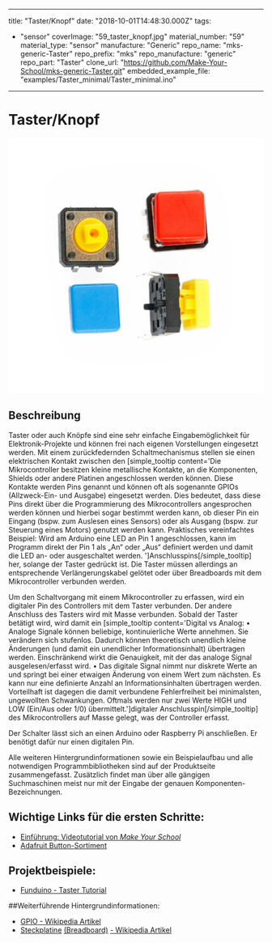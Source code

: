 
---
title: "Taster/Knopf"
date: "2018-10-01T14:48:30.000Z"
tags: 
  - "sensor"
coverImage: "59_taster_knopf.jpg"
material_number: "59"
material_type: "sensor"
manufacture: "Generic"
repo_name: "mks-generic-Taster"
repo_prefix: "mks"
repo_manufacture: "generic"
repo_part: "Taster"
clone_url: "https://github.com/Make-Your-School/mks-generic-Taster.git"
embedded_example_file: "examples/Taster_minimal/Taster_minimal.ino"
---


# Taster/Knopf

![Taster/Knopf](59_taster_knopf.jpg)

## Beschreibung
Taster oder auch Knöpfe sind eine sehr einfache Eingabemöglichkeit für Elektronik-Projekte und können frei nach eigenen Vorstellungen eingesetzt werden. Mit einem zurückfedernden Schaltmechanismus stellen sie einen elektrischen Kontakt zwischen den \[simple\_tooltip content='Die Mikrocontroller besitzen kleine metallische Kontakte, an die Komponenten, Shields oder andere Platinen angeschlossen werden können. Diese Kontakte werden Pins genannt und können oft als sogenannte GPIOs (Allzweck-Ein- und Ausgabe) eingesetzt werden. Dies bedeutet, dass diese Pins direkt über die Programmierung des Mikrocontrollers angesprochen werden können und hierbei sogar bestimmt werden kann, ob dieser Pin ein Eingang (bspw. zum Auslesen eines Sensors) oder als Ausgang (bspw. zur Steuerung eines Motors) genutzt werden kann. Praktisches vereinfachtes Beispiel: Wird am Arduino eine LED an Pin 1 angeschlossen, kann im Programm direkt der Pin 1 als „An“ oder „Aus“ definiert werden und damit die LED an- oder ausgeschaltet werden. '\]Anschlusspins\[/simple\_tooltip\] her, solange der Taster gedrückt ist.  Die Taster müssen allerdings an entsprechende Verlängerungskabel gelötet oder über Breadboards mit dem Mikrocontroller verbunden werden.

Um den Schaltvorgang mit einem Mikrocontroller zu erfassen, wird ein digitaler Pin des Controllers mit dem Taster verbunden. Der andere Anschluss des Tasters wird mit Masse verbunden. Sobald der Taster betätigt wird, wird damit ein \[simple\_tooltip content='Digital vs Analog: • Analoge Signale können beliebige, kontinuierliche Werte annehmen. Sie verändern sich stufenlos. Dadurch können theoretisch unendlich kleine Änderungen (und damit ein unendlicher Informationsinhalt) übertragen werden. Einschränkend wirkt die Genauigkeit, mit der das analoge Signal ausgelesen/erfasst wird. • Das digitale Signal nimmt nur diskrete Werte an und springt bei einer etwaigen Änderung von einem Wert zum nächsten. Es kann nur eine definierte Anzahl an Informationsinhalten übertragen werden. Vorteilhaft ist dagegen die damit verbundene Fehlerfreiheit bei minimalsten, ungewollten Schwankungen. Oftmals werden nur zwei Werte HIGH und LOW (Ein/Aus oder 1/0) übermittelt.'\]digitaler Anschlusspin\[/simple\_tooltip\] des Mikrocontrollers auf Masse gelegt, was der Controller erfasst.

Der Schalter lässt sich an einen Arduino oder Raspberry Pi anschließen. Er benötigt dafür nur einen digitalen Pin.

Alle weiteren Hintergrundinformationen sowie ein Beispielaufbau und alle notwendigen Programmbibliotheken sind auf der Produktseite zusammengefasst. Zusätzlich findet man über alle gängigen Suchmaschinen meist nur mit der Eingabe der genauen Komponenten-Bezeichnungen.



<!-- infolist -->

## Wichtige Links für die ersten Schritte:

- [Einführung: Videotutorial von _Make Your School_](https://www.youtube.com/watch?v=ITsk6dPSsqA)
- [Adafruit Button-Sortiment](https://www.adafruit.com/product/1010)

## Projektbeispiele:

- [Funduino - Taster Tutorial](https://funduino.de/nr-5-taster-am-arduino)

##Weiterführende Hintergrundinformationen:

- [GPIO - Wikipedia Artikel](https://de.wikipedia.org/wiki/Allzweckeingabe/-ausgabe)
- [Steckplatine](https://de.wikipedia.org/wiki/Steckplatine) [(Breadboard)](https://de.wikipedia.org/wiki/Steckplatine) [- Wikipedia Artikel](https://de.wikipedia.org/wiki/Steckplatine)

